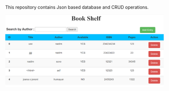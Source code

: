 This repository contains Json based database and CRUD operations.

![](https://github.com/Nadim-Mahmud/JsonDB/blob/master/home.png)
